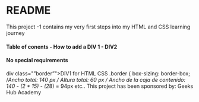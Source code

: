 # README
This project -1  contains my very  first steps into my HTML and CSS learning journey
#### Table of conents - How  to add a DIV 1 - DIV2 
####    No special requirements 
div class="”border”">DIV1</div>  for HTML 
CSS .border { box-sizing: border-box; /*Ancho total: 140 px / Altura total: 60 px / Ancho de la caja de contenido: 140 - (2 * 15) - (2*8) = 94px  etc.. 
This project has been sponsored by: Geeks Hub Academy 
